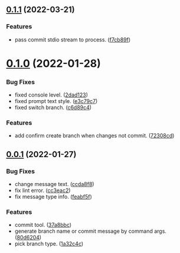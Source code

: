 ## [0.1.1](https://github.com/jackyking-cn/4wd/compare/v0.1.0...v0.1.1) (2022-03-21)


### Features

* pass commit stdio stream to process. ([f7cb89f](https://github.com/jackyking-cn/4wd/commit/f7cb89f5517b67d0993185f67b5d5d938474b720))



# [0.1.0](https://github.com/jackyking-cn/4wd/compare/v0.0.1...v0.1.0) (2022-01-28)


### Bug Fixes

* fixed console level. ([2dad123](https://github.com/jackyking-cn/4wd/commit/2dad123283bfad49bb93fa3825a15d2a1f93bbe0))
* fixed prompt text style. ([e3c79c7](https://github.com/jackyking-cn/4wd/commit/e3c79c75043949395180dec2757c706680d42be0))
* fixed switch branch. ([c6d89c4](https://github.com/jackyking-cn/4wd/commit/c6d89c4ac05b4a0ad00dc5b1dfeda40318cde3a5))


### Features

* add confirm create branch when changes not commit. ([72308cd](https://github.com/jackyking-cn/4wd/commit/72308cd871556a1686e9c83c3a30958a96be845a))



## [0.0.1](https://github.com/jackyking-cn/4wd/compare/37a8bbc55ebc731658142470ccd409e15c641beb...v0.0.1) (2022-01-27)


### Bug Fixes

* change message text. ([ccda8f8](https://github.com/jackyking-cn/4wd/commit/ccda8f86fb213f14e0373a9cdebe37037652eb04))
* fix lint error. ([cc3eac2](https://github.com/jackyking-cn/4wd/commit/cc3eac23c2b94da02a52ffffd45eead474dd735e))
* fix message type info. ([feabf5f](https://github.com/jackyking-cn/4wd/commit/feabf5f10f198adbea64b36082b408b151cdde7c))


### Features

* commit tool. ([37a8bbc](https://github.com/jackyking-cn/4wd/commit/37a8bbc55ebc731658142470ccd409e15c641beb))
* generate branch name or commit message by command args. ([80d6204](https://github.com/jackyking-cn/4wd/commit/80d62043efb6fac70ef0150cd6d7d4ea6e2b30c0))
* pick branch type. ([1a32c4c](https://github.com/jackyking-cn/4wd/commit/1a32c4c4e78f6b8f4b4c34305b730a62a0766c20))



